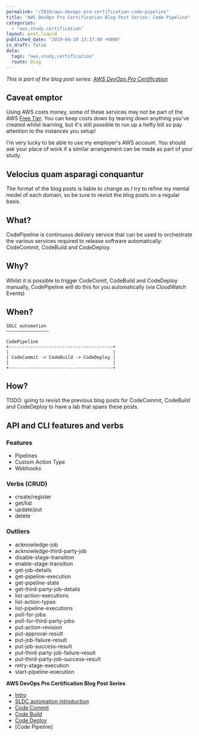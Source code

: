 ```yaml
---
permalink: "/2019/aws-devops-pro-certification-code-pipeline"
title: "AWS DevOps Pro Certification Blog Post Series: Code Pipeline"
categories:
  - "aws,study,certification"
layout: post.liquid
published_date: "2019-04-10 13:37:00 +0000"
is_draft: false
data:
  tags: "aws,study,certification"
  route: blog
---
```


_This is part of the blog post series: [AWS DevOps Pro Certification](/2019/aws-devops-pro-certification-intro/)_

## Caveat emptor

Using AWS costs money, some of these services may not be part of the AWS [Free Tier](https://aws.amazon.com/free/). You can keep costs down by tearing down anything you've created whilst learning, but it's still possible to run up a hefty bill so pay attention to the instances you setup!

I'm very lucky to be able to use my employer's AWS account. You should ask your place of work if a similar arrangement can be made as part of your study.

## Velocius quam asparagi conquantur

The format of the blog posts is liable to change as I try to refine my mental model of each domain, so be sure to revisit the blog posts on a regular basis.

## What?

CodePipeline is continuous delivery service that can be used to orchestrate the various services required to release software automatically: CodeCommit, CodeBuild and CodeDeploy.

## Why?

Whilst it is possible to trigger CodeComit, CodeBuild and CodeDeploy manually, CodePipeline will do this for you automatically (via CloudWatch Events)

## When?

```text
SDLC automation
~~~~~~~~~~~~~~~~

CodePipeline
+---------------------------------------+
|                                       |
| CodeCommit -> CodeBuild -> CodeDeploy |
|                                       |
+---------------------------------------+
```

## How?

TODO: going to revisit the previous blog posts for CodeCommit, CodeBuild and CodeDeploy to have a lab that spans these posts.

## API and CLI features and verbs

### Features

- Pipelines
- Custom Action Type
- Webhooks

### Verbs (CRUD)

- create/register
- get/list
- update/put
- delete

### Outliers

- acknowledge-job
- acknowledge-third-party-job
- disable-stage-transition
- enable-stage-transition
- get-job-details
- get-pipeline-execution
- get-pipeline-state
- get-third-party-job-details
- list-action-executions
- list-action-types
- list-pipeline-executions
- poll-for-jobs
- poll-for-third-party-jobs
- put-action-revision
- put-approval-result
- put-job-failure-result
- put-job-success-result
- put-third-party-job-failure-result
- put-third-party-job-success-result
- retry-stage-execution
- start-pipeline-execution

**AWS DevOps Pro Certification Blog Post Series**

- [Intro](/2019/aws-devops-pro-certification-intro/)
- [SLDC automation introduction](/2019/aws-devops-pro-certification-sdlc-intro/)
- [Code Commit](/2019/aws-devops-pro-certification-code-commit/)
- [Code Build](/2019/aws-devops-pro-certification-code-build/)
- [Code Deploy](/2019/aws-devops-pro-certification-code-deploy/)
- [Code Pipeline]